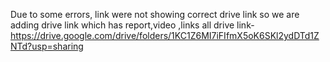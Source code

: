 Due to some errors, link were not showing correct drive link so we are adding drive link which has report,video ,links all
drive link-https://drive.google.com/drive/folders/1KC1Z6MI7iFIfmX5oK6SKl2ydDTd1ZNTd?usp=sharing
